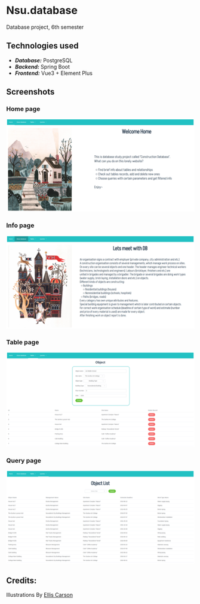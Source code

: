 # Nsu.database
Database project, 6th semester

## Technologies used
* **_Database:_** PostgreSQL
* **_Backend:_** Spring Boot
* **_Frontend:_** Vue3 + Element Plus

## Screenshots

### Home page
![alt text](images/home.png)

### Info page
![alt text](images/about.png)

### Table page
![alt text](images/table.png)

### Query page
![alt text](images/query.png)

## Credits: 
Illustrations By [Ellis Carson](https://www.carsonellis.com/about)